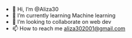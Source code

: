 - 👋 Hi, I’m @Aliza30
- 🌱 I’m currently learning Machine learning
- 💞️ I’m looking to collaborate on web dev
- 📫 How to reach me aliza302001@gmail.com

<!---
Aliza30/Aliza30 is a ✨ special ✨ repository because its `README.md` (this file) appears on your GitHub profile.
You can click the Preview link to take a look at your changes.
--->
